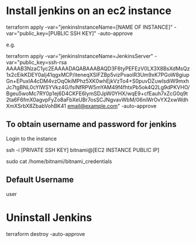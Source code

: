 # Install jenkins on an ec2 instance
terraform apply -var="jenkinsInstanceName=[NAME OF INSTANCE]" -var="public_key=[PUBLIC SSH KEY]"  -auto-approve

e.g.

terraform apply -var="jenkinsInstanceName=JenkinsServer" -var="public_key=ssh-rsa AAAAB3NzaC1yc2EAAAADAQABAAABAQD3F6tyPEFEzV0LX3X8BsXdMsQz1x2cEikKDEY0aIj41qgxMCP/iteneqXSIFZBp5vizPvaoIR3Um9xK7PGoW8giupGn+EPuxIA4cDM4vzOqOkiMPhz5XK0whEjkVzTo4+S0puvDZuwIsdiW9mxhJc7tgBNL0cYlWSYVkz4G/fslNfRPW5mYAM49f4fhtxPb5ok4Q2Lg9dPKVHO/Bgeu5woMc7RY0p1ej6D4CKFE6lymSDJpW0YHX/wqE9+cfEauh7xZcG0q9t2ta6F6fmX0agvpFyZo8aFbXeUBr7osSCJNgvavWbM/06niWrOvYX2xwWdhXmXSrbX8ZbabVohBK41 email@example.com"  -auto-approve

## To obtain username and password for jenkins
Login to the instance

ssh -i [PRIVATE SSH KEY] bitnami@[EC2 INSTANCE PUBLIC IP]

sudo cat /home/bitnami/bitnami_credentials

## Default Username
user

# Uninstall Jenkins
terraform destroy -auto-approve

